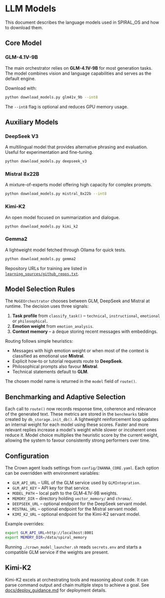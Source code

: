 # LLM Models

This document describes the language models used in SPIRAL_OS and how to download them.

## Core Model

### GLM-4.1V-9B

The main orchestrator relies on **GLM-4.1V-9B** for most generation tasks. The model combines vision and language capabilities and serves as the default engine.

Download with:

```bash
python download_models.py glm41v_9b --int8
```

The `--int8` flag is optional and reduces GPU memory usage.

## Auxiliary Models

### DeepSeek V3

A multilingual model that provides alternative phrasing and evaluation. Useful for experimentation and fine-tuning.

```bash
python download_models.py deepseek_v3
```

### Mistral 8x22B

A mixture-of-experts model offering high capacity for complex prompts.

```bash
python download_models.py mistral_8x22b --int8
```

### Kimi-K2

An open model focused on summarization and dialogue.

```bash
python download_models.py kimi_k2
```

### Gemma2

A lightweight model fetched through Ollama for quick tests.

```bash
python download_models.py gemma2
```

Repository URLs for training are listed in [`learning_sources/github_repos.txt`](../learning_sources/github_repos.txt).

## Model Selection Rules

The `MoGEOrchestrator` chooses between GLM, DeepSeek and Mistral at runtime.
The decision uses three signals:

1. **Task profile** from `classify_task()` – `technical`, `instructional`,
   `emotional` or `philosophical`.
2. **Emotion weight** from `emotion_analysis`.
3. **Context memory** – a deque storing recent messages with embeddings.

Routing follows simple heuristics:

- Messages with high emotion weight or when most of the context is
  classified as emotional use **Mistral**.
- Explicit how‑to or tutorial requests route to **DeepSeek**.
- Philosophical prompts also favour **Mistral**.
- Technical statements default to **GLM**.

The chosen model name is returned in the `model` field of `route()`.

## Benchmarking and Adaptive Selection

Each call to `route()` now records response time, coherence and relevance of the
generated text. These metrics are stored in the `benchmarks` table created by
`db_storage.init_db()`. A lightweight reinforcement loop updates an internal
weight for each model using these scores. Faster and more relevant replies
increase a model's weight while slower or incoherent ones reduce it. Model
choice multiplies the heuristic score by the current weight, allowing the system
to favour consistently strong performers over time.

## Configuration

The Crown agent loads settings from `config/INANNA_CORE.yaml`. Each option can
be overridden with environment variables:

- `GLM_API_URL` – URL of the GLM service used by `GLMIntegration`.
- `GLM_API_KEY` – API key for that service.
- `MODEL_PATH` – local path to the GLM‑4.1V‑9B weights.
- `MEMORY_DIR` – directory holding `vector_memory/` and `chroma/`.
- `DEEPSEEK_URL` – optional endpoint for the DeepSeek servant model.
- `MISTRAL_URL` – optional endpoint for the Mistral servant model.
- `KIMI_K2_URL` – optional endpoint for the Kimi-K2 servant model.

Example overrides:

```bash
export GLM_API_URL=http://localhost:8001
export MEMORY_DIR=/data/spiral_memory
```

Running `./crown_model_launcher.sh` reads `secrets.env` and starts a compatible
GLM service if the weights are present.

## Kimi-K2

Kimi-K2 excels at orchestrating tools and reasoning about code. It can parse
command output and chain multiple steps to achieve a goal. See
[docs/deploy_guidance.md](deploy_guidance.md) for deployment details.
